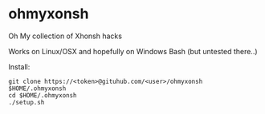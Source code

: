 # ohmyxonsh
Oh My collection of Xhonsh hacks

Works on Linux/OSX  and hopefully on Windows Bash (but untested there..)

Install:

```
git clone https://<token>@gituhub.com/<user>/ohmyxonsh $HOME/.ohmyxonsh
cd $HOME/.ohmyxonsh
./setup.sh
```

